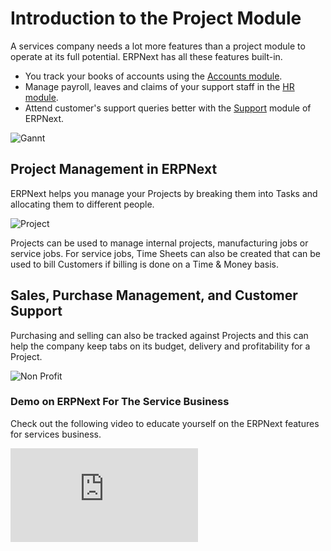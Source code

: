 # Introduction to the Project Module

A services company needs a lot more features than a project module to operate at its full potential. ERPNext has all these features built-in.

- You track your books of accounts using the [Accounts module](/docs/v12/user/manual/en/accounts.html).
- Manage payroll, leaves and claims of your support staff in the [HR module](/docs/v12/user/manual/en/human-resources.html).
- Attend customer's support queries better with the [Support](/docs/v12/user/manual/en/support.html) module of ERPNext.


<img class="screenshot" alt="Gannt" src="{{docs_base_url}}/v12/assets/img/project/services-hero.png">

## Project Management in ERPNext

ERPNext helps you manage your Projects by breaking them into Tasks and
allocating them to different people.

<img class="screenshot" alt="Project" src="{{docs_base_url}}/v12/assets/img/project/projects.png">

Projects can be used to manage internal projects, manufacturing jobs or
service jobs. For service jobs, Time Sheets can also be created that can be used to bill Customers if billing is done on a Time & Money basis.

## Sales, Purchase Management, and Customer Support

Purchasing and selling can also be tracked against Projects and this can help the company keep tabs on its budget, delivery and profitability for a Project.

<img class="screenshot" alt="Non Profit" src="{{docs_base_url}}/v12/assets/img/project/support.png">

### Demo on ERPNext For The Service Business

Check out the following video to educate yourself on the ERPNext features for services business.

<div>
    <div class='embed-container'>
        <iframe src='https://www.youtube.com/embed/mI8IkiGhaPA' frameborder='0' allowfullscreen>
        </iframe>
    </div>
</div>
